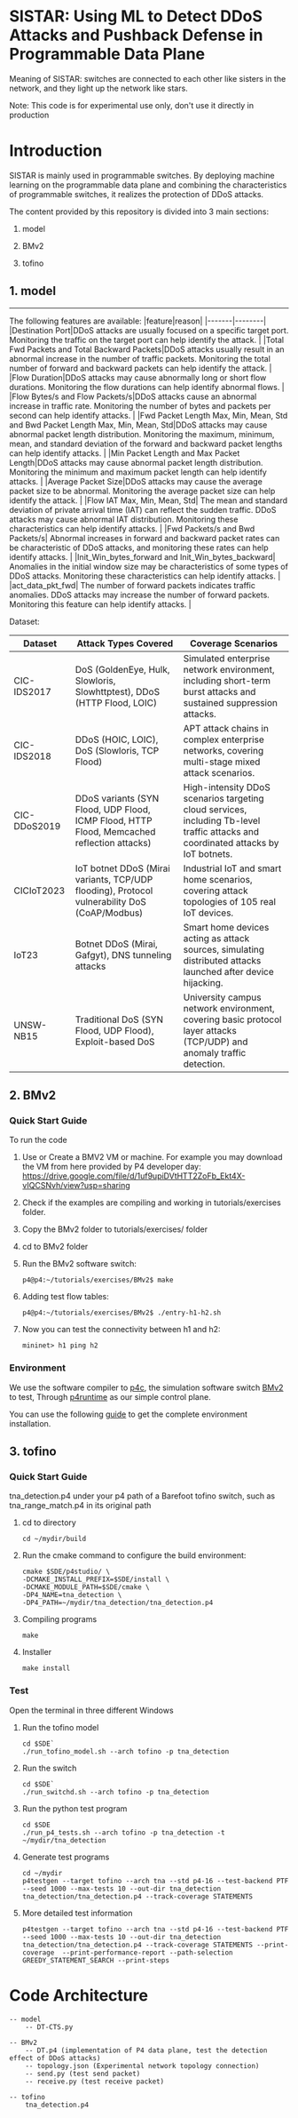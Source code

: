 # SISTAR: Using ML to Detect DDoS Attacks and Pushback Defense in Programmable Data Plane
Meaning of SISTAR: switches are connected to each other like sisters in the network, and they light up the network like stars.


Note: This code is for experimental use only, don't use it directly in production

# Introduction


SISTAR is mainly used in programmable switches. By deploying machine learning on the programmable data plane and combining the characteristics of programmable switches, it realizes the protection of DDoS attacks.


The content provided by this repository is divided into 3 main sections:

1. model

2. BMv2

3. tofino

## 1. model

-----------------------------------------------
The following features are available:
|feature|reason|
|-------|--------|
|Destination Port|DDoS attacks are usually focused on a specific target port. Monitoring the traffic on the target port can help identify the attack. |
|Total Fwd Packets and Total Backward Packets|DDoS attacks usually result in an abnormal increase in the number of traffic packets. Monitoring the total number of forward and backward packets can help identify the attack. |
|Flow Duration|DDoS attacks may cause abnormally long or short flow durations. Monitoring the flow durations can help identify abnormal flows. |
|Flow Bytes/s and Flow Packets/s|DDoS attacks cause an abnormal increase in traffic rate. Monitoring the number of bytes and packets per second can help identify attacks. |
|Fwd Packet Length Max, Min, Mean, Std and Bwd Packet Length Max, Min, Mean, Std|DDoS attacks may cause abnormal packet length distribution. Monitoring the maximum, minimum, mean, and standard deviation of the forward and backward packet lengths can help identify attacks. |
|Min Packet Length and Max Packet Length|DDoS attacks may cause abnormal packet length distribution. Monitoring the minimum and maximum packet length can help identify attacks. |
|Average Packet Size|DDoS attacks may cause the average packet size to be abnormal. Monitoring the average packet size can help identify the attack. |
|Flow IAT Max, Min, Mean, Std| The mean and standard deviation of private arrival time (IAT) can reflect the sudden traffic. DDoS attacks may cause abnormal IAT distribution. Monitoring these characteristics can help identify attacks. |
|Fwd Packets/s and Bwd Packets/s| Abnormal increases in forward and backward packet rates can be characteristic of DDoS attacks, and monitoring these rates can help identify attacks. |
|Init_Win_bytes_forward and Init_Win_bytes_backward| Anomalies in the initial window size may be characteristics of some types of DDoS attacks. Monitoring these characteristics can help identify attacks. |
|act_data_pkt_fwd| The number of forward packets indicates traffic anomalies. DDoS attacks may increase the number of forward packets. Monitoring this feature can help identify attacks. |

Dataset:

|Dataset|Attack Types Covered|Coverage Scenarios|
|-------|--------|--------|
|CIC-IDS2017| DoS (GoldenEye, Hulk, Slowloris, Slowhttptest), DDoS (HTTP Flood, LOIC) |Simulated enterprise network environment, including short-term burst attacks and sustained suppression attacks.|
|CIC-IDS2018| DDoS (HOIC, LOIC), DoS (Slowloris, TCP Flood) | APT attack chains in complex enterprise networks, covering multi-stage mixed attack scenarios.|
|CIC-DDoS2019|   DDoS variants (SYN Flood, UDP Flood, ICMP Flood, HTTP Flood, Memcached reflection attacks) | High-intensity DDoS scenarios targeting cloud services, including Tb-level traffic attacks and coordinated attacks by IoT botnets.|
|CICIoT2023|  IoT botnet DDoS (Mirai variants, TCP/UDP flooding), Protocol vulnerability DoS (CoAP/Modbus) | Industrial IoT and smart home scenarios, covering attack topologies of 105 real IoT devices.|
|IoT23|  Botnet DDoS (Mirai, Gafgyt), DNS tunneling attacks | Smart home devices acting as attack sources, simulating distributed attacks launched after device hijacking.|
|UNSW-NB15|  Traditional DoS (SYN Flood, UDP Flood), Exploit-based DoS | University campus network environment, covering basic protocol layer attacks (TCP/UDP) and anomaly traffic detection. |

## 2. BMv2

### Quick Start Guide
To run the code

1. Use or Create a BMV2 VM or machine. For example you may download the VM from here provided by P4 developer day: https://drive.google.com/file/d/1uf9upiDVtHTT2ZoFb_Ekt4X-vIQCSNvh/view?usp=sharing

2. Check if the examples are compiling and working in tutorials/exercises folder.

3. Copy the BMv2 folder to tutorials/exercises/ folder

4. cd to BMv2 folder

5. Run the BMv2 software switch: 
    ```
    p4@p4:~/tutorials/exercises/BMv2$ make
    ```

6. Adding test flow tables:
    ```
    p4@p4:~/tutorials/exercises/BMv2$ ./entry-h1-h2.sh
    ```

7. Now you can test the connectivity between h1 and h2:
    ```
    mininet> h1 ping h2
    ```

### Environment
We use the software compiler to [p4c](https://github.com/p4lang/p4c), the simulation software switch [BMv2](https://github.com/p4lang/behavioral-model) to test, Through [p4runtime](https://github.com/p4lang/p4runtime) as our simple control plane.

You can use the following [guide](https://github.com/jafingerhut/p4-guide) to get the complete environment installation.

## 3. tofino

### Quick Start Guide
tna_detection.p4 under your p4 path of a Barefoot tofino switch, such as tna_range_match.p4 in its original path

1. cd to directory 
    ```
    cd ~/mydir/build
    ```

2. Run the cmake command to configure the build environment:
    ```
    cmake $SDE/p4studio/ \
    -DCMAKE_INSTALL_PREFIX=$SDE/install \
    -DCMAKE_MODULE_PATH=$SDE/cmake \
    -DP4_NAME=tna_detection \
    -DP4_PATH=~/mydir/tna_detection/tna_detection.p4
    ```


3. Compiling programs
    ```
    make
    ```

4. Installer
    ```
    make install
    ```

### Test

Open the terminal in three different Windows

1. Run the tofino model
    ```
    cd $SDE`
    ./run_tofino_model.sh --arch tofino -p tna_detection
    ```

2. Run the switch
    ```
    cd $SDE`
    ./run_switchd.sh --arch tofino -p tna_detection
    ```

3. Run the python test program
    ```
    cd $SDE
    ./run_p4_tests.sh --arch tofino -p tna_detection -t ~/mydir/tna_detection
    ```

4. Generate test programs
    ```
    cd ~/mydir
    p4testgen --target tofino --arch tna --std p4-16 --test-backend PTF --seed 1000 --max-tests 10 --out-dir tna_detection tna_detection/tna_detection.p4 --track-coverage STATEMENTS
    ```

5. More detailed test information
    ```
    p4testgen --target tofino --arch tna --std p4-16 --test-backend PTF --seed 1000 --max-tests 10 --out-dir tna_detection tna_detection/tna_detection.p4 --track-coverage STATEMENTS --print-coverage  --print-performance-report --path-selection GREEDY_STATEMENT_SEARCH --print-steps
    ```

# Code Architecture

```
-- model
    -- DT-CTS.py 

-- BMv2
    -- DT.p4 (implementation of P4 data plane, test the detection effect of DDoS attacks)
    -- topology.json (Experimental network topology connection)
    -- send.py (test send packet)
    -- receive.py (test receive packet)

-- tofino
    tna_detection.p4
```